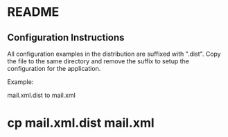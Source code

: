 README
======

Configuration Instructions
--------------------------

All configuration examples in the distribution are suffixed with ".dist".
Copy the file to the same directory and remove the suffix to setup the
configuration for the application.

Example:

mail.xml.dist to mail.xml
# cp mail.xml.dist mail.xml
